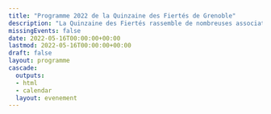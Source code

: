 ```yaml
---
title: "Programme 2022 de la Quinzaine des Fiertés de Grenoble"
description: "La Quinzaine des Fiertés rassemble de nombreuses associations LGBTQIA+ de Grenoble autour de deux semaines d'événements organisés par et pour les personnes LGBTQIA+ et leurs allié·es. Elle s'ouvre à peu près avec la Marche des Fiertés de Grenoble, le 28 mai, et se termine pendant le mois de juin."
missingEvents: false
date: 2022-05-16T00:00:00+00:00
lastmod: 2022-05-16T00:00:00+00:00
draft: false
layout: programme
cascade:
  outputs:
  - html
  - calendar
  layout: evenement
---
```


